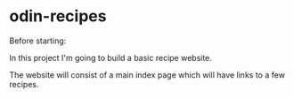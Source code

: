 # odin-recipes

Before starting: 

In this project I'm going to build a basic recipe website.

The website will consist of a main index page which will have links to a few recipes.

 
